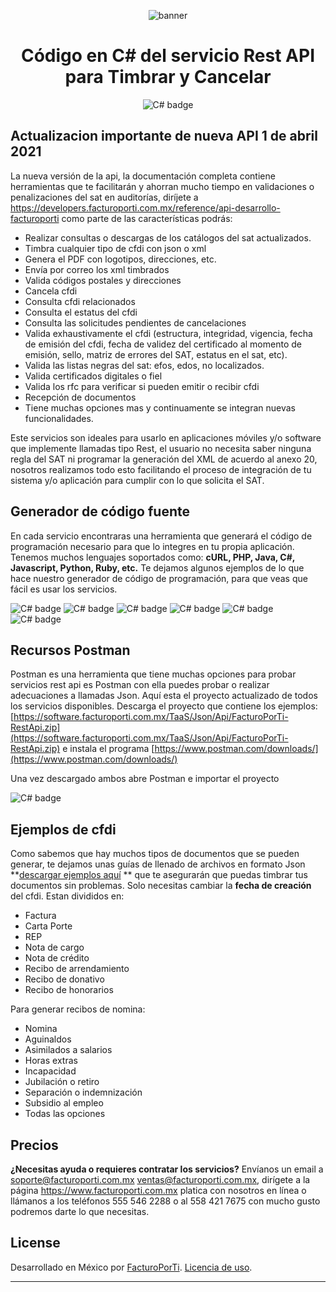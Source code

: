 <div align="center">

![banner](GitHub.png)

# Código en C# del servicio Rest API para Timbrar y Cancelar

![C# badge](subtitulo-badge.png)

</div>

## Actualizacion importante de nueva API 1 de abril 2021

La nueva versión de la api, la documentación completa contiene herramientas que te facilitarán y ahorran mucho tiempo en validaciones o penalizaciones del sat en auditorías, diríjete a https://developers.facturoporti.com.mx/reference/api-desarrollo-facturoporti como parte de las características podrás:

- Realizar consultas o descargas de los catálogos del sat actualizados.
- Timbra cualquier tipo de cfdi con json o xml
- Genera el PDF con logotipos, direcciones, etc.
- Envía por correo los xml timbrados
- Valida códigos postales y direcciones
- Cancela cfdi
- Consulta cfdi relacionados
- Consulta el estatus del cfdi
- Consulta las solicitudes pendientes de cancelaciones
- Valida exhaustivamente el cfdi (estructura, integridad, vigencia, fecha de emisión del cfdi, fecha de validez del certificado al momento de emisión, sello, matriz de errores del SAT, estatus en el sat, etc).
- Valida las listas negras del sat: efos, edos, no localizados.
- Valida certificados digitales o fiel
- Valida los rfc para verificar si pueden emitir o recibir cfdi
- Recepción de documentos
- Tiene muchas opciones mas y continuamente se integran nuevas funcionalidades.

Este servicios son ideales para usarlo en aplicaciones móviles y/o software que implemente llamadas tipo Rest, el usuario no necesita saber ninguna regla del SAT ni programar la generación del XML de acuerdo al anexo 20, nosotros realizamos todo esto facilitando el proceso de integración de tu sistema y/o aplicación para cumplir con lo que solicita el SAT.


## Generador de código fuente

En cada servicio encontraras una herramienta que generará el código de programación necesario para que lo integres en tu propia aplicación. Tenemos muchos lenguajes soportados como: **cURL, PHP, Java, C#, Javascript, Python, Ruby, etc.** Te dejamos algunos ejemplos de lo que hace nuestro generador de código de programación, para que veas que fácil es usar los servicios.

![C# badge](cURL.PNG)
![C# badge](Php.PNG)
![C# badge](Java.PNG)
![C# badge](Csharp.PNG)
![C# badge](Javascript.PNG)
![C# badge](Python.PNG)

## Recursos Postman

Postman es una herramienta que tiene muchas opciones para probar servicios rest api es Postman con ella puedes probar o realizar adecuaciones a llamadas Json. Aquí esta el proyecto actualizado de todos los servicios disponibles. Descarga el proyecto que contiene los ejemplos: [https://software.facturoporti.com.mx/TaaS/Json/Api/FacturoPorTi-RestApi.zip](https://software.facturoporti.com.mx/TaaS/Json/Api/FacturoPorTi-RestApi.zip) e instala el programa  [https://www.postman.com/downloads/](https://www.postman.com/downloads/) 

Una vez descargado ambos abre Postman e importar el proyecto

![C# badge](Importar.PNG)

## Ejemplos de cfdi

Como sabemos que hay muchos tipos de documentos que se pueden generar, te dejamos unas guías de llenado de archivos en formato Json  **[descargar ejemplos aquí](https://software.facturoporti.com.mx/TaaS/Json/Api/Ejemplos.zip) ** que te asegurarán que puedas timbrar tus documentos sin problemas. Solo necesitas cambiar la **fecha de creación** del cfdi. Estan divididos en:

  * Factura
  * Carta Porte
  * REP
  * Nota de cargo
  * Nota de crédito
  * Recibo de arrendamiento
  * Recibo de donativo
  * Recibo de honorarios
 
Para generar recibos de nomina:

  * Nomina 
  * Aguinaldos
  * Asimilados a salarios
  * Horas extras
  * Incapacidad
  * Jubilación o retiro
  * Separación o indemnización
  * Subsidio al empleo
  * Todas las opciones

## Precios

**¿Necesitas ayuda o requieres contratar los servicios?** Envíanos un email a soporte@facturoporti.com.mx ventas@facturoporti.com.mx, dirígete a la página https://www.facturoporti.com.mx platica con nosotros en línea o llámanos a los teléfonos 555 546 2288 o al 558 421 7675 con mucho gusto podremos darte lo que necesitas. 

## License

Desarrollado en México por [FacturoPorTi](https://www.FacturoPorTi.com.mx). [Licencia de uso](https://github.com/facturoporti/factura-electronica-rest-api-C-Sharp/blob/master/Licencia).
****

